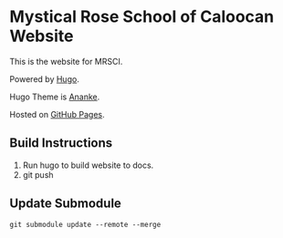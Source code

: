 # Mystical Rose School of Caloocan Website
This is the website for MRSCI.

Powered by [Hugo](https://gohugo.io/).

Hugo Theme is [Ananke](https://github.com/budparr/gohugo-theme-ananke).

Hosted on [GitHub Pages](https://pages.github.com/).

## Build Instructions

1. Run hugo to build website to docs.
2. git push

## Update Submodule

```
git submodule update --remote --merge
```